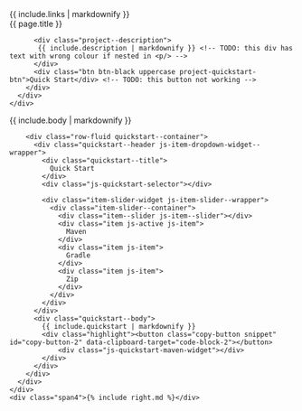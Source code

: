 <div class="billboard--wrapper project-header--wrapper">
  <div class="billboard--container">
    <div class="container-fluid">
      <div  class="content--title">
      <!-- TODO: when in <p/> style of this text is wrong (font too large) -->
      <!-- TODO: why do we have to markdownify? -->
      {{ include.links | markdownify }} 
      </div>
      <div class="row-fluid">
        <div class="span8">
          <div class="project--links--container">
            <a href="{{ site.github }}" class="project-link">
              <i class="icon-github"></i>
            </a>
            <a href="{{ site.forum }}" class="project-link">
              <div class="icon icon-forum"></div>
            </a>
          </div>
          <div class="project--title">{{ page.title }}</div>
          
          <div class="project--description">
           {{ include.description | markdownify }} <!-- TODO: this div has text with wrong colour if nested in <p/> -->
          </div>
          <div class="btn btn-black uppercase project-quickstart-btn">Quick Start</div> <!-- TODO: this button not working -->
        </div>
      </div> 
    </div>
  </div>
  <div class="billboard-bg spring-data--bg"></div> <!-- TODO: this div adds a grey background to the material above it! -->
</div>
<div class="billboard-body--wrapper project-body--container">
  <div class="row-fluid">
    <div class="span8">
      <div class="project-body--section">
      {{ include.body | markdownify }}
      </div>
      <div class="project-body--section">

        <div class="row-fluid quickstart--container">
          <div class="quickstart--header js-item-dropdown-widget--wrapper">
            <div class="quickstart--title">
              Quick Start
            </div>
            <div class="js-quickstart-selector"></div>

            <div class="item-slider-widget js-item-slider--wrapper">
              <div class="item-slider--container">
                <div class="item--slider js-item--slider"></div>
                <div class="item js-active js-item">
                  Maven
                </div>
                <div class="item js-item">
                  Gradle
                </div>
                <div class="item js-item">
                  Zip
                </div>
              </div>
            </div>
          </div>
          <div class="quickstart--body">
            {{ include.quickstart | markdownify }}
            <div class="highlight"><button class="copy-button snippet" id="copy-button-2" data-clipboard-target="code-block-2"></button>
                <div class="js-quickstart-maven-widget"></div>
            </div>
          </div>
        </div>
      </div>
    </div>
    <div class="span4">{% include right.md %}</div>
  </div>
</div>
